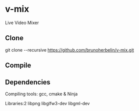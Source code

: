 # v-mix
Live Video Mixer

## Clone

git clone --recursive https://github.com/brunoherbelin/v-mix.git

## Compile

## Dependencies

Compiling tools:
gcc, cmake & Ninja

Libraries:2
libpng
libglfw3-dev
libgml-dev
